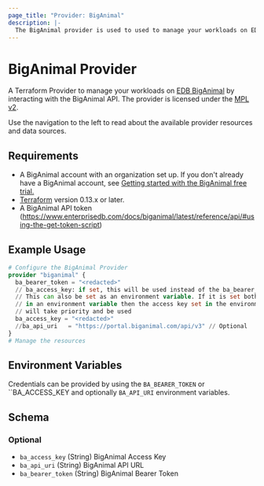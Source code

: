 ```yaml
---
page_title: "Provider: BigAnimal"
description: |-
  The BigAnimal provider is used to used to manage your workloads on EDB BigAnimal.
---
```


# BigAnimal Provider

A Terraform Provider to manage your workloads on [EDB BigAnimal](https://www.enterprisedb.com/products/biganimal-cloud-postgresql)
by interacting with the BigAnimal API. The provider is licensed under the [MPL v2](https://www.mozilla.org/en-US/MPL/2.0/).

Use the navigation to the left to read about the available provider resources and data sources.

## Requirements

* A BigAnimal account with an organization set up. If you don't already have a BigAnimal account,
see [Getting started with the BigAnimal free trial.](https://www.enterprisedb.com/docs/biganimal/latest/free_trial/)
* [Terraform](https://www.terraform.io/downloads.html) version 0.13.x or later.
* A BigAnimal API token (https://www.enterprisedb.com/docs/biganimal/latest/reference/api/#using-the-get-token-script)

## Example Usage
```terraform
# Configure the BigAnimal Provider
provider "biganimal" {
  ba_bearer_token = "<redacted>"
  // ba_access_key: if set, this will be used instead of the ba_bearer_token above.
  // This can also be set as an environment variable. If it is set both here and
  // in an environment variable then the access key set in the environment variable
  // will take priority and be used
  ba_access_key = "<redacted>"
  //ba_api_uri   = "https://portal.biganimal.com/api/v3" // Optional
}
# Manage the resources
```

## Environment Variables

Credentials can be provided by using the `BA_BEARER_TOKEN` or ``BA_ACCESS_KEY and optionally `BA_API_URI` environment variables.

<!-- schema generated by tfplugindocs -->
## Schema

### Optional

- `ba_access_key` (String) BigAnimal Access Key
- `ba_api_uri` (String) BigAnimal API URL
- `ba_bearer_token` (String) BigAnimal Bearer Token
